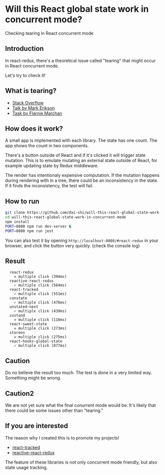 # Will this React global state work in concurrent mode?

Checking tearing in React concurrent mode

## Introduction

In react-redux, there's a theoretical issue called "tearing"
that might occur in React concurrent mode.

Let's try to check it!

## What is tearing?

- [Stack Overflow](https://stackoverflow.com/questions/54891675/what-is-tearing-in-the-context-of-the-react-redux)
- [Talk by Mark Erikson](https://www.youtube.com/watch?v=yOZ4Ml9LlWE&t=933s)
- [Task by Flarnie Marchan](https://www.youtube.com/watch?v=V1Ly-8Z1wQA&t=1079s)

## How does it work?

A small app is implemented with each library.
The state has one count.
The app shows the count in two components.

There's a button outside of React and
if it's clicked it will trigger state mutation.
This is to emulate mutating an external state outside of React,
for example updating state by Redux middleware.

The render has intentionaly expensive computation.
If the mutation happens during rendering with in a tree,
there could be an inconsistency in the state.
If it finds the inconsistency, the test will fail.

## How to run

```bash
git clone https://github.com/dai-shi/will-this-react-global-state-work-in-concurrent-mode.git
cd will-this-react-global-state-work-in-concurrent-mode
npm install
PORT=8080 npm run dev-server &
PORT=8080 npm run jest
```

You can also test it by opening `http://localhost:8080/#react-redux`
in your browser, and click the button very quickly. (check the console log)

## Result

```
  react-redux
    ✕ multiple click (394ms)
  reactive-react-redux
    ✓ multiple click (564ms)
  react-tracked
    ✓ multiple click (551ms)
  constate
    ✓ multiple click (476ms)
  unstated-next
    ✓ multiple click (439ms)
  zustand
    ✕ multiple click (118ms)
  react-sweet-state
    ✕ multiple click (273ms)
  storeon
    ✕ multiple click (275ms)
  react-hooks-global-state
    ✓ multiple click (877ms)
```

## Caution

Do no believe the result too much.
The test is done in a very limited way.
Something might be wrong.

## Caution2

We are not yet sure what the final conurrent mode would be.
It's likely that there could be some issues other than "tearing."

## If you are interested

The reason why I created this is to promote my projects!

- [react-tracked](https://github.com/dai-shi/react-tracked)
- [reactive-react-redux](https://github.com/dai-shi/reactive-react-redux)

The feature of these libraries is not only concurrent mode friendly,
but also state usage tracking.
